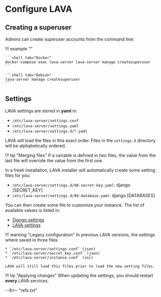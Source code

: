 # Configure LAVA

## Creating a superuser

Admins can create superuser accounts from the command line:

!!! example ""

    ```shell tab="Docker"
    docker-compose exec lava-server lava-server manage createsuperuser
    ```

    ```shell tab="Debian"
    lava-server manage createsuperuser
    ```

## Settings

LAVA settings are stored in **yaml** in:

* `/etc/lava-server/settings.conf`
* `/etc/lava-server/settings.yaml`
* `/etc/lava-server/settings.d/*.yaml`

LAVA will load the files in this exact order. Files in the `settings.d`
directory will be alphabetically ordered.

!!! tip "Merging files"
    If a variable is defined in two files, the value from the last file will
    override the value from the first one.

In a fresh installation, LAVA installer will automatically create some setting files
for you:

* `/etc/lava-server/settings.d/00-secret-key.yaml`: django [SECRET_KEY]
* `/etc/lava-server/settings.d/00-database.yaml`: django [DATABASES]

You can then create some file to customize your instance.
The list of available values is listed in:

* [Django settings](https://docs.djangoproject.com/en/2.2/ref/settings/)
* [LAVA settings](https://git.lavasoftware.org/lava/lava/-/blob/master/lava_server/settings/common.py)

!!! warning "Legacy configuration"
    In previous LAVA versions, the settings where saved in three files:

    * `/etc/lava-server/settings.conf` (json)
    * `/etc/lava-server/secret_key.conf` (json)
    * `/etc/lava-server/instance.conf` (ini)

    LAVA will still load this files prior to load the new setting files.

!!! tip "Applying changes"
    When updating the settings, you should restart **every** LAVA services.

--8<-- "refs.txt"

